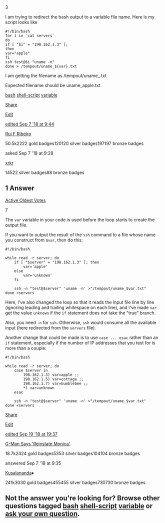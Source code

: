 3

I am trying to redirect the bash output to a variable file name. Here is my script looks like

    #!/bin/bash
    for i in `cat servers`
    do
    if [ "$i" = "198.162.1.3" ];
    then
    var="apple"
    fi
    ssh test@$i "uname -n"
    done > /tempout/uname_${var}.txt

I am getting the filename as /tempout/uname\_.txt

Expected filename should be uname\_apple.txt

[bash](https://unix.stackexchange.com/questions/tagged/bash) [shell-script](https://unix.stackexchange.com/questions/tagged/shell-script) [variable](https://unix.stackexchange.com/questions/tagged/variable)

[Share](https://unix.stackexchange.com/q/467491/476716)

[Edit](https://unix.stackexchange.com/posts/467491/edit)

[edited Sep 7 '18 at 9:44](https://unix.stackexchange.com/posts/467491/revisions)

[Rui F Ribeiro](https://unix.stackexchange.com/users/138261/rui-f-ribeiro)

50.5k2222 gold badges120120 silver badges197197 bronze badges

 asked Sep 7 '18 at 9:28

[xrkr](https://unix.stackexchange.com/users/92391/xrkr)

14522 silver badges88 bronze badges

 1 Answer 
----------

[ Active](https://unix.stackexchange.com/questions/467491/unable-to-redirect-bash-output-to-variable-file-name?answertab=active#tab-top)[ Oldest](https://unix.stackexchange.com/questions/467491/unable-to-redirect-bash-output-to-variable-file-name?answertab=oldest#tab-top)[ Votes](https://unix.stackexchange.com/questions/467491/unable-to-redirect-bash-output-to-variable-file-name?answertab=votes#tab-top)

7

The `var` variable in your code is used before the loop starts to create the output file.

If you want to output the result of the `ssh` command to a file whose name you construct from `$var`, then do this:

    #!/bin/bash

    while read -r server; do
        if [ "$server" = "198.162.1.3" ]; then
            var='apple'
        else
            var='unknown'
        fi

        ssh -n "test@$server" 'uname -n' >"/tempout/uname_$var.txt"
    done <servers

Here, I've also changed the loop so that it reads the input file line by line (ignoring leading and trailing whitespace on each line), and I've made `var` get the value `unknown` if the `if` statement does not take the "true" branch.

Also, you need `-n` for `ssh`. Otherwise, `ssh` would consume all the available input (here redirected from the `servers` file).

Another change that could be made is to use `case ... esac` rather than an `if` statement, especially if the number of IP addresses that you test for is more than a couple:

    #!/bin/bash

    while read -r server; do
        case $server in
            198.162.1.3) var=apple ;;
            198.162.1.5) var=cottage ;;
            198.162.1.7) var=bumblebee ;;
            *) var=unknown
        esac

        ssh -n "test@$server" 'uname -n' >"/tempout/uname_$var.txt"
    done <servers

[Share](https://unix.stackexchange.com/a/467493/476716)

[Edit](https://unix.stackexchange.com/posts/467493/edit)

[edited Sep 19 '18 at 19:37](https://unix.stackexchange.com/posts/467493/revisions)

[G-Man Says 'Reinstate Monica'](https://unix.stackexchange.com/users/80216/g-man-says-reinstate-monica)

18.7k2424 gold badges5353 silver badges104104 bronze badges

 answered Sep 7 '18 at 9:35

[Kusalananda](https://unix.stackexchange.com/users/116858/kusalananda)♦

241k3030 gold badges455455 silver badges730730 bronze badges

 Not the answer you're looking for? Browse other questions tagged [bash](https://unix.stackexchange.com/questions/tagged/bash) [shell-script](https://unix.stackexchange.com/questions/tagged/shell-script) [variable](https://unix.stackexchange.com/questions/tagged/variable) or [ask your own question](https://unix.stackexchange.com/questions/ask). 
-----------------------------------------------------------------------------------------------------------------------------------------------------------------------------------------------------------------------------------------------------------------------------------------------------------------------------------------------------------